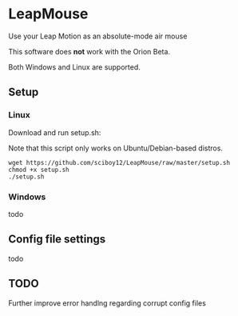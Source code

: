 # LeapMouse
Use your Leap Motion as an absolute-mode air mouse

This software does **not** work with the Orion Beta.

Both Windows and Linux are supported.

## Setup

### Linux
Download and run setup.sh:

Note that this script only works on Ubuntu/Debian-based distros.
```
wget https://github.com/sciboy12/LeapMouse/raw/master/setup.sh
chmod +x setup.sh
./setup.sh
```
### Windows
todo

## Config file settings
todo

## TODO
Further improve error handlng regarding corrupt config files
